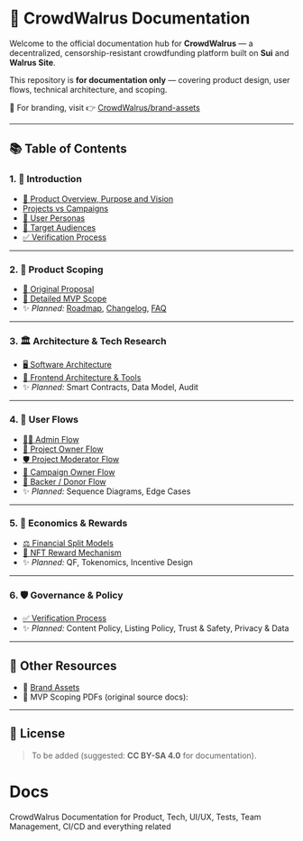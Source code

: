 # 🐋 CrowdWalrus Documentation

Welcome to the official documentation hub for **CrowdWalrus** — a decentralized, censorship-resistant crowdfunding platform built on **Sui** and **Walrus Site**.  

This repository is **for documentation only** — covering product design, user flows, technical architecture, and scoping.  

🎨 For branding, visit 👉 [CrowdWalrus/brand-assets](https://github.com/CrowdWalrus/brand-assets)

---

## 📚 Table of Contents

### 1. 🚀 Introduction
- [🌟 Product Overview, Purpose and Vision](./Product-Overview-Purpose-Vision.md)
- [Projects vs Campaigns](./Understanding-Projects-Campaigns-Differences.md)  
- [👤 User Personas](./User%20Personas.md)
- [🤝 Target Audiences](./TargetAudiences.md)
- [✅ Verification Process](./VerificationProcess.md)  

---

### 2. 📐 Product Scoping
- [📄 Original Proposal](./OriginalProposal.md)  
- [📄 Detailed MVP Scope](./MVP-scope.md)  
- ✨ *Planned:* [Roadmap](./Roadmap.md), [Changelog](./CHANGELOG.md), [FAQ](./FAQ.md)  

---

### 3. 🏛 Architecture & Tech Research
- [🖥 Software Architecture](./Software%20Architecture%202613ab28d48c80f6a6d8cb9bfa27c18f.md)  
- [🎨 Frontend Architecture & Tools](./Frontend%20Architecture%20%26%20Tools.md)  
- ✨ *Planned:* Smart Contracts, Data Model, Audit  

---

### 4. 🔄 User Flows
- [👨‍💼 Admin Flow](./UserFlow-Admin.md)  
- [📂 Project Owner Flow](./UserFlow-ProjectOwner.md)  
- [🛡 Project Moderator Flow](./UserFlow-ProjectModerator.md)  
- [🎯 Campaign Owner Flow](./UserFlow-CampaignOwner.md)  
- [💝 Backer / Donor Flow](./UserFlow-Backer-Donor.md)  
- ✨ *Planned:* Sequence Diagrams, Edge Cases  

---

### 5. 💸 Economics & Rewards
- [⚖️ Financial Split Models](./Financial-Split-Models/)  
- [🎁 NFT Reward Mechanism](./NFT-Reward-Mechanism.md)  
- ✨ *Planned:* QF, Tokenomics, Incentive Design  

---

### 6. 🛡 Governance & Policy
- [✅ Verification Process](./VerificationProcess.md)  
- ✨ *Planned:* Content Policy, Listing Policy, Trust & Safety, Privacy & Data  

---

## 📂 Other Resources
- 🎨 [Brand Assets](https://github.com/CrowdWalrus/brand-assets)  
- 📑 MVP Scoping PDFs (original source docs):  
 

---

## 📜 License
> To be added (suggested: **CC BY-SA 4.0** for documentation).  
# Docs
CrowdWalrus Documentation for Product, Tech, UI/UX, Tests, Team Management, CI/CD and everything related
